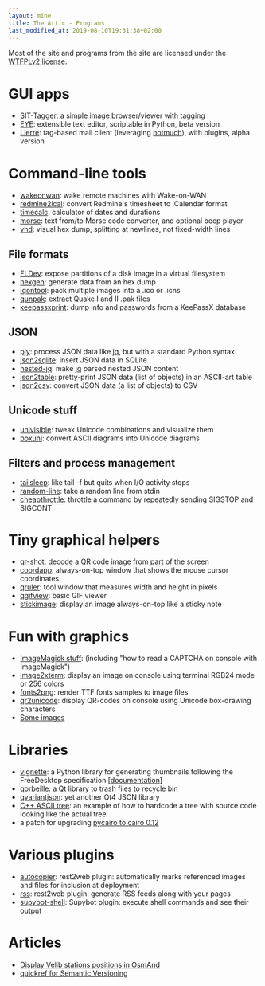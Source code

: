 ```yaml
---
layout: mine
title: The Attic - Programs
last_modified_at: 2019-08-10T19:31:38+02:00
---
```


Most of the site and programs from the site are licensed under the [WTFPLv2 license](wtfpl).

# GUI apps #

- [SIT-Tagger](sit-tagger): a simple image browser/viewer with tagging
- [EYE](https://github.com/hydrargyrum/eye): extensible text editor, scriptable in Python, beta version
- [Lierre](https://github.com/hydrargyrum/lierre): tag-based mail client (leveraging [notmuch](https://notmuchmail.org/)), with plugins, alpha version


# Command-line tools #

- [wakeonwan](wakeonwan): wake remote machines with Wake-on-WAN
- [redmine2ical](redmine2ical): convert Redmine's timesheet to iCalendar format
- [timecalc](timecalc): calculator of dates and durations
- [morse](morse): text from/to Morse code converter, and optional beep player
- [vhd](https://github.com/hydrargyrum/attic/blob/master/vhd/vhd): visual hex dump, splitting at newlines, not fixed-width lines


## File formats ##

- [FLDev](fldev): expose partitions of a disk image in a virtual filesystem
- [hexgen](hexgen): generate data from an hex dump
- [iqontool](iqontool): pack multiple images into a .ico or .icns
- [qunpak](qunpak): extract Quake I and II .pak files
- [keepassxprint](keepassxprint): dump info and passwords from a KeePassX database


## JSON ##

- [pjy](https://pypi.org/project/pjy/): process JSON data like [jq](https://stedolan.github.io/jq/), but with a standard Python syntax
- [json2sqlite](jsontools/json2sqlite.html): insert JSON data in SQLite
- [nested-jq](jsontools/nested-jq.html): make [jq](https://stedolan.github.io/jq/) parsed nested JSON content
- [json2table](jsontools/json2table.html): pretty-print JSON data (list of objects) in an ASCII-art table
- [json2csv](jsontools/json2csv.html): convert JSON data (a list of objects) to CSV


## Unicode stuff ##

- [univisible](univisible): tweak Unicode combinations and visualize them
- [boxuni](boxuni): convert ASCII diagrams into Unicode diagrams


## Filters and process management ##

- [tailsleep](tailsleep): like tail -f but quits when I/O activity stops
- [random-line](https://github.com/hydrargyrum/attic/blob/master/random-line/random-line): take a random line from stdin
- [cheapthrottle](https://github.com/hydrargyrum/attic/blob/master/cheapthrottle/cheapthrottle): throttle a command by repeatedly sending SIGSTOP and SIGCONT


# Tiny graphical helpers #

- [qr-shot](qr-shot): decode a QR code image from part of the screen
- [coordapp](coordapp): always-on-top window that shows the mouse cursor coordinates
- [qruler](qruler): tool window that measures width and height in pixels
- [qgifview](https://github.com/hydrargyrum/attic/tree/master/qgifview): basic GIF viewer
- [stickimage](stickimage): display an image always-on-top like a sticky note


# Fun with graphics #

- [ImageMagick stuff](magick): (including "how to read a CAPTCHA on console with ImageMagick")
- [image2xterm](image2xterm): display an image on console using terminal RGB24 mode or 256 colors
- [fonts2png](fonts2png): render TTF fonts samples to image files
- [qr2unicode](qr2unicode): display QR-codes on console using Unicode box-drawing characters
- [Some images](gfx)


# Libraries #

- [vignette](https://github.com/hydrargyrum/vignette): a Python library for generating thumbnails following the FreeDesktop specification [[documentation](https://vignette.readthedocs.io)]
- [qorbeille](https://github.com/hydrargyrum/qorbeille): a Qt library to trash files to recycle bin
- [qvariantjson](https://github.com/hydrargyrum/qvariantjson): yet another Qt4 JSON library
- [C++ ASCII tree](cppasciitree): an example of how to hardcode a tree with source code looking like the actual tree
- a patch for upgrading [pycairo to cairo 0.12](py2cairo)


# Various plugins #

- [autocopier](r2w_plugins): rest2web plugin: automatically marks referenced images and files for inclusion at deployment
- [rss](r2w_plugins): rest2web plugin: generate RSS feeds along with your pages
- [supybot-shell](https://github.com/hydrargyrum/attic/tree/master/supybot-shell/Shell): Supybot plugin: execute shell commands and see their output


# Articles #

- [Display Velib stations positions in OsmAnd](misc/velib-gpx-osmand.html)
- [quickref for Semantic Versioning](misc/semver.html)
